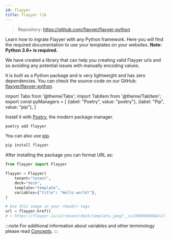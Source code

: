 ```yaml
---
id: flayyer
title: flayyer lib
---
```


[flayyer-python]: https://github.com/flayyer/flayyer-python

> Repository: https://github.com/flayyer/flayyer-python

Learn how to ingrate Flayyer with any Python framework. Here you will find the required documentation to use your templates on your websites. **Note: Python 3.6+ is required.**

We have created a library that can help you creating valid Flayyer urls and so avoiding any potential issues with manually encoding values.

It is built as a Python package and is very lightweight and has zero dependencies. You can check the source-code on our GitHub: [flayyer/flayyer-python][flayyer-python].


<!-- MDX variables -->
import Tabs from '@theme/Tabs';
import TabItem from '@theme/TabItem';
export const pyManagers = [
  {label: "Poetry", value: "poetry"},
  {label: "Pip", value: "pip"},
]

<Tabs groupId="py-manager" defaultValue="poetry" values={pyManagers}>
<TabItem value="poetry">

Install it with [Poetry](https://python-poetry.org/), the modern package manager.

```bash title="Terminal.app"
poetry add flayyer
```

</TabItem>

<TabItem value="pip">

You can also use [pip](https://pip.pypa.io/en/stable/).

```bash title="Terminal.app"
pip install flayyer
```

</TabItem>
</Tabs>

After installing the package you can format URL as:

```python
from flayyer import Flayyer

flayyer = Flayyer(
    tenant="tenant",
    deck="deck",
    template="template",
    variables={"title": "Hello world!"},
)

# Use this image in your <head/> tags
url = flayyer.href()
# > https://flayyer.io/v2/tenant/deck/template.jpeg?__v=1596906866&title=Hello+world%21
```

:::note
For additional information about variables and other terminology please read [Concepts](/docs/concepts).
:::
